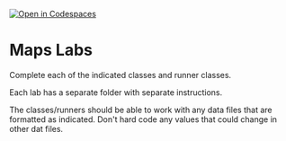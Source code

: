 [![Open in Codespaces](https://classroom.github.com/assets/launch-codespace-7f7980b617ed060a017424585567c406b6ee15c891e84e1186181d67ecf80aa0.svg)](https://classroom.github.com/open-in-codespaces?assignment_repo_id=12166710)
# Maps Labs

Complete each of the indicated classes and runner classes. 

Each lab has a separate folder with separate instructions.  

The classes/runners should be able to work with any data files that are formatted as indicated.  Don't hard code any values that could change in other dat files.
